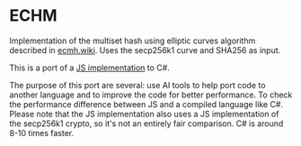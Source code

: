 # ECHM

Implementation of the multiset hash using elliptic curves algorithm described in [ecmh.wiki]. Uses the secp256k1 curve and SHA256 as input.

This is a port of a [JS implementation](https://github.com/arj03/ecmh-js) to C#.

The purpose of this port are several: use AI tools to help port code to another language and to improve the code for better performance. 
To check the performance difference between JS and a compiled language like C#. Please note that the JS implementation also uses a JS 
implementation of the secp256k1 crypto, so it's not an entirely fair comparison. C# is around 8-10 times faster.

[ecmh.wiki]: https://github.com/tomasvdw/bips/blob/master/ecmh.mediawiki

